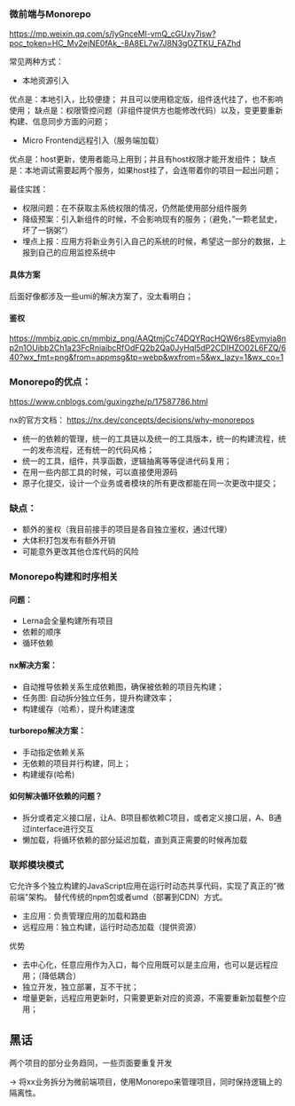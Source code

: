 
### 微前端与Monorepo

<https://mp.weixin.qq.com/s/IyGnceMl-vmQ_cGUxy7isw?poc_token=HC_Mv2ejNE0fAk_-8A8EL7w7J8N3gOZTKU_FAZhd>

常见两种方式：

- 本地资源引入

优点是：本地引入，比较便捷； 并且可以使用稳定版，组件迭代挂了，也不影响使用；
缺点是：权限管控问题（非组件提供方也能修改代码）以及，变更要重新构建、信息同步方面的问题；

- Micro Frontend远程引入（服务端加载）

优点是：host更新，使用者能马上用到；并且有host权限才能开发组件；
缺点是：本地调试需要起两个服务，如果host挂了，会连带着你的项目一起出问题；

最佳实践：
- 权限问题：在不获取主系统权限的情况，仍然能使用部分组件服务
- 降级预案：引入新组件的时候，不会影响现有的服务；（避免，”一颗老鼠史，坏了一锅粥“）
- 埋点上报：应用方将新业务引入自己的系统的时候，希望这一部分的数据，上报到自己的应用监控系统中


#### 具体方案

后面好像都涉及一些umi的解决方案了，没太看明白；
#### 鉴权

<https://mmbiz.qpic.cn/mmbiz_png/AAQtmjCc74DQYRqcHQW6rs8Eymyia8np2n1OUibb2Ch1a23FcRniaibcRfOdFQ2b2Qa0JyHql5dP2CDIHZO02L6FZQ/640?wx_fmt=png&from=appmsg&tp=webp&wxfrom=5&wx_lazy=1&wx_co=1>



### Monorepo的优点：
<https://www.cnblogs.com/guxingzhe/p/17587786.html>

nx的官方文档：
<https://nx.dev/concepts/decisions/why-monorepos>

- 统一的依赖的管理，统一的工具链以及统一的工具版本，统一的构建流程，统一的发布流程，还有统一的代码风格；
- 统一的工具，组件，共享函数，逻辑抽离等等促进代码复用；
- 在用一些内部工具的时候，可以直接使用源码
- 原子化提交，设计一个业务或者模块的所有更改都能在同一次更改中提交；

### 缺点：
- 额外的鉴权（我目前接手的项目是各自独立鉴权，通过代理）
- 大体积打包发布有额外开销
- 可能意外更改其他仓库代码的风险



### Monorepo构建和时序相关
#### 问题：

- Lerna会全量构建所有项目
- 依赖的顺序
- 循环依赖

#### nx解决方案：

- 自动推导依赖关系生成依赖图，确保被依赖的项目先构建；
- 任务图: 自动拆分独立任务，提升构建效率；
- 构建缓存（哈希），提升构建速度

#### turborepo解决方案：
- 手动指定依赖关系
- 无依赖的项目并行构建，同上；
- 构建缓存(哈希)

#### 如何解决循环依赖的问题？

- 拆分或者定义接口层，让A、B项目都依赖C项目，或者定义接口层，A、B通过interface进行交互
- 懒加载，将循环依赖的部分延迟加载，直到真正需要的时候再加载

### 联邦模块模式
它允许多个独立构建的JavaScript应用在运行时动态共享代码，实现了真正的"微前端"架构。
替代传统的npm包或者umd（部署到CDN）方式。

- 主应用：负责管理应用的加载和路由
- 远程应用：独立构建，运行时动态加载（提供资源）

优势
- 去中心化，任意应用作为入口，每个应用既可以是主应用，也可以是远程应用；（降低耦合）
- 独立开发，独立部署，互不干扰；
- 增量更新，远程应用更新时，只需要更新对应的资源，不需要重新加载整个应用；


## 黑话

两个项目的部分业务趋同，一些页面要重复开发

-> 将xx业务拆分为微前端项目，使用Monorepo来管理项目，同时保持逻辑上的隔离性。

